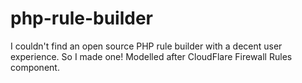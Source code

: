# php-rule-builder

I couldn't find an open source PHP rule builder with a decent user experience. So I made one! Modelled after CloudFlare Firewall Rules component.
